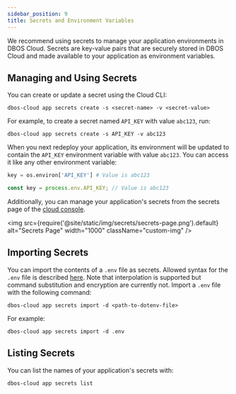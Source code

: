 ```yaml
---
sidebar_position: 9
title: Secrets and Environment Variables
---
```


We recommend using secrets to manage your application environments in DBOS Cloud.
Secrets are key-value pairs that are securely stored in DBOS Cloud and made available to your application as environment variables.

## Managing and Using Secrets

You can create or update a secret using the Cloud CLI:

```
dbos-cloud app secrets create -s <secret-name> -v <secret-value>
```

For example, to create a secret named `API_KEY` with value `abc123`, run:

```
dbos-cloud app secrets create -s API_KEY -v abc123
```

When you next redeploy your application, its environment will be updated to contain the `API_KEY` environment variable with value `abc123`.
You can access it like any other environment variable:

<Tabs groupId="language">
<TabItem value="python" label="Python">

```python
key = os.environ['API_KEY'] # Value is abc123
```
</TabItem>

<TabItem value="typescript" label="Typescript">

```typescript
const key = process.env.API_KEY; // Value is abc123
```
</TabItem>
</Tabs>

Additionally, you can manage your application's secrets from the secrets page of the [cloud console](https://console.dbos.dev).

<img src={require('@site/static/img/secrets/secrets-page.png').default} alt="Secrets Page" width="1000" className="custom-img" />

## Importing Secrets

You can import the contents of a `.env` file as secrets.
Allowed syntax for the `.env` file is described [here](https://dotenvx.com/docs/env-file). Note that interpolation is supported but command substitution and encryption are currently not.
Import a `.env` file with the following command:

```shell
dbos-cloud app secrets import -d <path-to-dotenv-file>
```

For example:


```shell
dbos-cloud app secrets import -d .env
```

## Listing Secrets

You can list the names of your application's secrets with:

```
dbos-cloud app secrets list
```